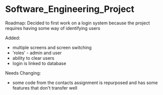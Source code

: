 # Software_Engineering_Project

Roadmap:
Decided to first work on a login system because the project requires having some way of identifying users

Added:
- multiple screens and screen switching
- 'roles' - admin and user
- ability to clear users
- login is linked to database

Needs Changing:
- some code from the contacts assignment is repurposed and has some features that don't transfer well 
